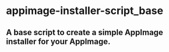 # appimage-installer-script_base
## A base script to create a simple AppImage installer for your AppImage.
